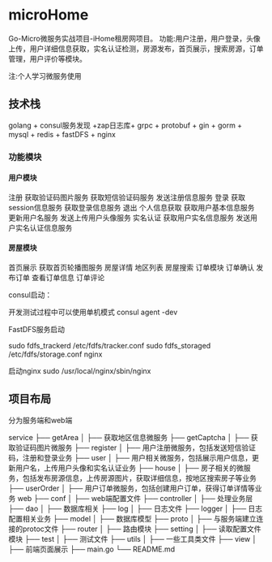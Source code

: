 # microHome
Go-Micro微服务实战项目-iHome租房网项目。
功能:用户注册，用户登录，头像上传，用户详细信息获取，实名认证检测，房源发布，首页展示，搜索房源，订单管理，用户评价等模块。

注:个人学习微服务使用

## 技术栈

golang + consul服务发现 +zap日志库+ grpc + protobuf + gin + gorm + mysql + redis + fastDFS + nginx

### 功能模块

####  用户模块

 注册
 获取验证码图片服务
 获取短信验证码服务
 发送注册信息服务
 登录
 获取session信息服务
 获取登录信息服务
 退出
 个人信息获取
 获取用户基本信息服务
 更新用户名服务
 发送上传用户头像服务
 实名认证
 获取用户实名信息服务
 发送用户实名认证信息服务

#### 房屋模块

 首页展示
 获取首页轮播图服务
 房屋详情
 地区列表
 房屋搜索
 订单模块
 订单确认
 发布订单
 查看订单信息
 订单评论

consul启动：

开发测试过程中可以使用单机模式
consul agent -dev

FastDFS服务启动

sudo fdfs_trackerd /etc/fdfs/tracker.conf
sudo fdfs_storaged /etc/fdfs/storage.conf
nginx

启动nginx
sudo /usr/local/nginx/sbin/nginx

## 项目布局

分为服务端和web端

service
 ├── getArea
 │   ├── 获取地区信息微服务
 ├── getCaptcha
 │   ├── 获取验证码图片微服务
 ├── register
 │   ├── 用户注册微服务，包括发送短信验证码，注册和登录业务
 ├── user
 │   ├── 用户相关微服务，包括展示用户信息，更新用户名，上传用户头像和实名认证业务
 ├── house
 │   ├── 房子相关的微服务，包括发布房源信息，上传房源图片，获取详细信息，按地区搜索房子等业务
 ├── userOrder
 │   ├── 用户订单微服务，包括创建用户订单，获得订单详情等业务
web
 ├── conf 
 │  ├── web端配置文件
 ├── controller
 │   ├── 处理业务层
 ├── dao
 │   ├── 数据库相关
 ├── log
 │   ├── 日志文件
 ├── logger
 │   ├── 日志配置相关业务
 ├── model
 │   ├── 数据库模型
 ├── proto
 │   ├── 与服务端建立连接的protoc文件
 ├── router
 │   ├── 路由模块
 ├── setting
 │   ├── 读取配置文件模块
 ├── test
 │   ├── 测试文件
 ├── utils
 │   ├── 一些工具类文件
 ├── view
 │   ├── 前端页面展示
 ├── main.go
 └── README.md